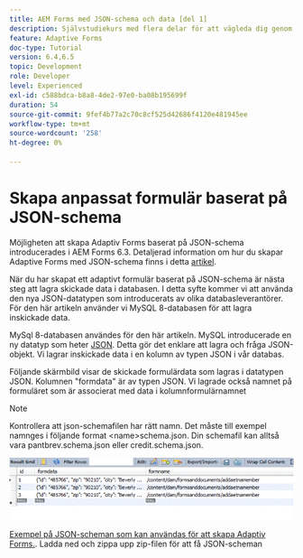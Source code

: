 ```yaml
---
title: AEM Forms med JSON-schema och data [del 1]
description: Självstudiekurs med flera delar för att vägleda dig genom stegen som ingår i att skapa ett adaptivt formulär med JSON-schema och fråga om skickade data.
feature: Adaptive Forms
doc-type: Tutorial
version: 6.4,6.5
topic: Development
role: Developer
level: Experienced
exl-id: c588bdca-b8a8-4de2-97e0-ba08b195699f
duration: 54
source-git-commit: 9fef4b77a2c70c8cf525d42686f4120e481945ee
workflow-type: tm+mt
source-wordcount: '258'
ht-degree: 0%

---
```


# Skapa anpassat formulär baserat på JSON-schema


Möjligheten att skapa Adaptiv Forms baserat på JSON-schema introducerades i AEM Forms 6.3. Detaljerad information om hur du skapar Adaptive Forms med JSON-schema finns i detta [artikel](https://experienceleague.adobe.com/docs/experience-manager-65/forms/adaptive-forms-advanced-authoring/adaptive-form-json-schema-form-model.html).

När du har skapat ett adaptivt formulär baserat på JSON-schema är nästa steg att lagra skickade data i databasen. I detta syfte kommer vi att använda den nya JSON-datatypen som introducerats av olika databasleverantörer. För den här artikeln använder vi MySQL 8-databasen för att lagra inskickade data.

MySql 8-databasen användes för den här artikeln. MySQL introducerade en ny datatyp som heter [JSON](https://dev.mysql.com/doc/refman/8.0/en/json.html). Detta gör det enklare att lagra och fråga JSON-objekt. Vi lagrar inskickade data i en kolumn av typen JSON i vår databas.

Följande skärmbild visar de skickade formulärdata som lagras i datatypen JSON. Kolumnen &quot;formdata&quot; är av typen JSON. Vi lagrade också namnet på formuläret som är associerat med data i kolumnformulärnamnet

>[!NOTE]
>
>Kontrollera att json-schemafilen har rätt namn. Det måste till exempel namnges i följande format &lt;name>schema.json. Din schemafil kan alltså vara pantbrev.schema.json eller credit.schema.json.


![datastyrd](assets/datastored.gif)


[Exempel på JSON-scheman som kan användas för att skapa Adaptiv Forms.](assets/samplejsonschemas.zip). Ladda ned och zippa upp zip-filen för att få JSON-scheman
